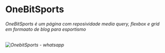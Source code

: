﻿# OneBitSports

<h6>OneBitSports é um página com reposividade media query, flexbox e grid em formaato de blog para esportismo<h6>

![OnebitSports - whatsapp](https://user-images.githubusercontent.com/104275929/205455192-40ba3b12-ec73-4b1b-b0bd-a92dd5988969.gif)
